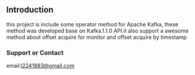 ## Introduction

this project is include some operator method for Apache Kafka, these method was developed base on Kafka.1.1.0 API.it also support a awesome method about offset acquire for monitor and offset acquire by timestamp

### Support or Contact

email:l2241883@gmail.com
